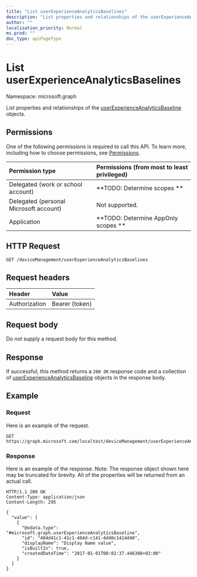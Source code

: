 ```yaml
---
title: "List userExperienceAnalyticsBaselines"
description: "List properties and relationships of the userExperienceAnalyticsBaseline objects."
author: ""
localization_priority: Normal
ms.prod: ""
doc_type: apiPageType
---
```


# List userExperienceAnalyticsBaselines

Namespace: microsoft.graph

List properties and relationships of the [userExperienceAnalyticsBaseline](../resources/userexperienceanalyticsbaseline.md) objects.

## Permissions
One of the following permissions is required to call this API. To learn more, including how to choose permissions, see [Permissions](/concepts/permissions-reference.md).

|Permission type|Permissions (from most to least privileged)|
|:---|:---|
|Delegated (work or school account)|**TODO: Determine scopes **|
|Delegated (personal Microsoft account)|Not supported.|
|Application|**TODO: Determine AppOnly scopes **|

## HTTP Request
<!-- {
  "blockType": "ignored"
}
-->
``` http
GET /deviceManagement/userExperienceAnalyticsBaselines
```

## Request headers
|Header|Value|
|:---|:---|
|Authorization|Bearer {token}|

## Request body
Do not supply a request body for this method.

## Response
If successful, this method returns a `200 OK` response code and a collection of [userExperienceAnalyticsBaseline](../resources/userexperienceanalyticsbaseline.md) objects in the response body.

## Example

### Request
Here is an example of the request.
<!-- {
  "blockType": "request",
  "name": "get_userexperienceanalyticsbaseline"
}
-->
``` http
GET https://graph.microsoft.com/localtest/deviceManagement/userExperienceAnalyticsBaselines
```

### Response
Here is an example of the response. Note: The response object shown here may be truncated for brevity. All of the properties will be returned from an actual call.
<!-- {
  "blockType": "response",
  "truncated": true,
  "@odata.type": "collection(microsoft.graph.userexperienceanalyticsbaseline)"
}
-->
``` http
HTTP/1.1 200 OK
Content-Type: application/json
Content-Length: 295

{
  "value": [
    {
      "@odata.type": "#microsoft.graph.userExperienceAnalyticsBaseline",
      "id": "404d41c1-41c1-404d-c141-4d40c1414d40",
      "displayName": "Display Name value",
      "isBuiltIn": true,
      "createdDateTime": "2017-01-01T00:02:37.446308+03:00"
    }
  ]
}
```

